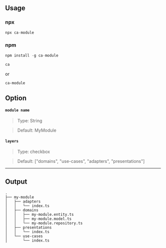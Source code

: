 
## Usage

### npx

```js
npx ca-module
```

### npm

```js
npm install -g ca-module
```

```js
ca
```
or

```
ca-module
```

## Option

#### `module name`
> Type: String

> Default: MyModule


#### `layers`
> Type: checkbox

> Default: ["domains", "use-cases", "adapters", "presentations"]

---
## Output
```
.
├── my-module
│   ├── adapters
│   │   └── index.ts
│   ├── domains
│   │   ├── my-module.entity.ts
│   │   ├── my-module.model.ts
│   │   └── my-module.repository.ts
│   ├── presentations
│   │   └── index.ts
│   └── use-cases
│       └── index.ts
```